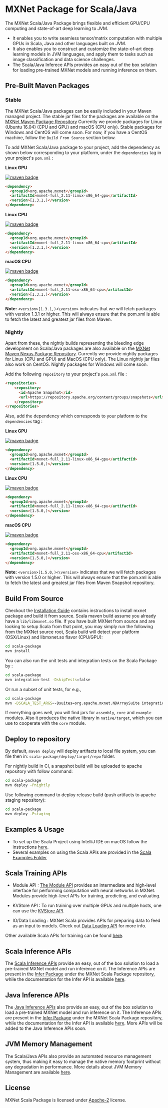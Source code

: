 MXNet Package for Scala/Java
=====

The MXNet Scala/Java Package brings flexible and efficient GPU/CPU computing and state-of-art deep learning to JVM.

- It enables you to write seamless tensor/matrix computation with multiple GPUs
  in Scala, Java and other languages built on JVM.
- It also enables you to construct and customize the state-of-art deep learning models in JVM languages,
  and apply them to tasks such as image classification and data science challenges.
- The Scala/Java Inferece APIs provides an easy out of the box solution for loading pre-trained MXNet models and running inference on them.
  
Pre-Built Maven Packages
------------------------

### Stable ###

The MXNet Scala/Java packages can be easily included in your Maven managed project.
The stable jar files for the packages are available on the [MXNet Maven Package Repository](https://search.maven.org/search?q=g:org.apache.mxnet)
Currently we provide packages for Linux (Ubuntu 16.04) (CPU and GPU) and macOS (CPU only). Stable packages for Windows and CentOS will come soon. For now, if you have a CentOS machine, follow the ```Build From Source``` section below. 

To add MXNet Scala/Java package to your project, add the dependency as shown below corresponding to your platform, under the ```dependencies``` tag in your project's ```pom.xml``` :

**Linux GPU**

<a href="https://mvnrepository.com/artifact/org.apache.mxnet/mxnet-full_2.11-linux-x86_64-gpu"><img src="https://img.shields.io/badge/org.apache.mxnet-linux gpu-green.svg" alt="maven badge"/></a>

```HTML
<dependency>
  <groupId>org.apache.mxnet</groupId>
  <artifactId>mxnet-full_2.11-linux-x86_64-gpu</artifactId>
  <version>[1.3.1,)</version>
</dependency>
```

**Linux CPU**

<a href="https://mvnrepository.com/artifact/org.apache.mxnet/mxnet-full_2.11-linux-x86_64-cpu"><img src="https://img.shields.io/badge/org.apache.mxnet-linux cpu-green.svg" alt="maven badge"/></a>

```HTML
<dependency>
  <groupId>org.apache.mxnet</groupId>
  <artifactId>mxnet-full_2.11-linux-x86_64-cpu</artifactId>
  <version>[1.3.1,)</version>
</dependency>
```

**macOS CPU**

<a href="https://mvnrepository.com/artifact/org.apache.mxnet/mxnet-full_2.11-osx-x86_64-cpu"><img src="https://img.shields.io/badge/org.apache.mxnet-macOS cpu-green.svg" alt="maven badge"/></a>

```HTML
<dependency>
  <groupId>org.apache.mxnet</groupId>
  <artifactId>mxnet-full_2.11-osx-x86_64-cpu</artifactId>
  <version>[1.3.1,)</version>
</dependency>
```

**Note:** ```<version>[1.3.1,)<\version>``` indicates that we will fetch packages with version 1.3.1 or higher. This will always ensure that the pom.xml is able to fetch the latest and greatest jar files from Maven.  

### Nightly ###

Apart from these, the nightly builds representing the bleeding edge development  on Scala/Java packages are also available on the [MXNet Maven Nexus Package Repository](https://repository.apache.org/#nexus-search;gav~org.apache.mxnet~~~~). 
Currently we provide nightly packages for Linux (CPU and GPU) and MacOS (CPU only). The Linux nightly jar files also work on CentOS. Nightly packages for Windows will come soon.

Add the following ```repository``` to your project's ```pom.xml``` file : 

````html
<repositories>
    <repository>
      <id>Apache Snapshot</id>
      <url>https://repository.apache.org/content/groups/snapshots</url>
    </repository>
</repositories>
````

Also, add the dependency which corresponds to your platform to the ```dependencies``` tag :

**Linux GPU**

<a href="https://repository.apache.org/#nexus-search;gav~org.apache.mxnet~mxnet-full_2.11-linux-x86_64-gpu~~~"><img src="https://img.shields.io/badge/org.apache.mxnet-linux gpu-green.svg" alt="maven badge"/></a>

```HTML
<dependency>
  <groupId>org.apache.mxnet</groupId>
  <artifactId>mxnet-full_2.11-linux-x86_64-gpu</artifactId>
  <version>[1.5.0,)</version>
</dependency>
```

**Linux CPU**

<a href="https://repository.apache.org/#nexus-search;gav~org.apache.mxnet~mxnet-full_2.11-osx-x86_64-cpu~~~"><img src="https://img.shields.io/badge/org.apache.mxnet-linux cpu-green.svg" alt="maven badge"/></a>

```HTML
<dependency>
  <groupId>org.apache.mxnet</groupId>
  <artifactId>mxnet-full_2.11-linux-x86_64-cpu</artifactId>
  <version>[1.5.0,)</version>
</dependency>
```

**macOS CPU**

<a href="https://mvnrepository.com/artifact/org.apache.mxnet/mxnet-full_2.11-osx-x86_64-cpu"><img src="https://img.shields.io/badge/org.apache.mxnet-macOS cpu-green.svg" alt="maven badge"/></a>
```HTML
<dependency>
  <groupId>org.apache.mxnet</groupId>
  <artifactId>mxnet-full_2.11-osx-x86_64-cpu</artifactId>
  <version>[1.5.0,)</version>
</dependency>
```

**Note:** ```<version>[1.5.0,)<\version>``` indicates that we will fetch packages with version 1.5.0 or higher. This will always ensure that the pom.xml is able to fetch the latest and greatest jar files from Maven Snapshot repository.

Build From Source
-----------------

Checkout the [Installation Guide](http://mxnet.incubator.apache.org/install/index.html) contains instructions to install mxnet package and build it from source. Scala maven build assume you already have a ``lib/libmxnet.so`` file.
If you have built MXNet from source and are looking to setup Scala from that point, you may simply run the following from the MXNet source root, Scala build will detect your platform (OSX/Linux) and libmxnet.so flavor (CPU/GPU):

```bash
cd scala-package
mvn install
```

You can also run the unit tests and integration tests on the Scala Package by :

```bash
cd scala-package
mvn integration-test -DskipTests=false
```

Or run a subset of unit tests, for e.g.,

```bash
cd scala-package
mvn -DSCALA_TEST_ARGS=-Dsuites=org.apache.mxnet.NDArraySuite integration-test
```

If everything goes well, you will find jars for `assembly`, `core` and `example` modules.
Also it produces the native library in `native/target`, which you can use to cooperate with the `core` module.

Deploy to repository
--------------------

By default, `maven deploy` will deploy artifacts to local file system, you can file then in: ``scala-package/deploy/target/repo`` folder.

For nightly build in CI, a snapshot build will be uploaded to apache repository with follow command:

```bash
cd scala-package
mvn deploy -Pnightly
```

Use following command to deploy release build (push artifacts to apache staging repository):

```bash
cd scala-package
mvn deploy -Pstaging
```

Examples & Usage
-------
- To set up the Scala Project using IntelliJ IDE on macOS follow the instructions [here](https://mxnet.incubator.apache.org/tutorials/scala/mxnet_scala_on_intellij.html).
- Several examples on using the Scala APIs are provided in the [Scala Examples Folder](https://github.com/apache/incubator-mxnet/tree/master/scala-package/examples/)

Scala Training APIs
-------
- Module API :
[The Module API](https://mxnet.incubator.apache.org/api/scala/module.html) provides an intermediate and high-level interface for performing computation with neural networks in MXNet. Modules provide high-level APIs for training, predicting, and evaluating.

- KVStore API : 
To run training over multiple GPUs and multiple hosts, one can use the [KVStore API](https://mxnet.incubator.apache.org/api/scala/kvstore.html).

- IO/Data Loading : 
MXNet Scala provides APIs for preparing data to feed as an input to models. Check out [Data Loading API](https://mxnet.incubator.apache.org/api/scala/io.html) for more info.
 
Other available Scala APIs for training can be found [here](https://mxnet.incubator.apache.org/api/scala/index.html).  
 

Scala Inference APIs
-------
The [Scala Inference APIs](https://mxnet.incubator.apache.org/api/scala/infer.html) provide an easy, out of the box solution to load a pre-trained MXNet model and run inference on it. The Inference APIs are present in the [Infer Package](https://github.com/apache/incubator-mxnet/tree/master/scala-package/infer) under the MXNet Scala Package repository, while the documentation for the Infer API is available [here](https://mxnet.incubator.apache.org/api/scala/docs/index.html#org.apache.mxnet.infer.package).  

Java Inference APIs
-------
The [Java Inference APIs](http://mxnet.incubator.apache.org/api/java/index.html) also provide an easy, out of the box solution to load a pre-trained MXNet model and run inference on it. The Inference APIs are present in the [Infer Package](https://github.com/apache/incubator-mxnet/tree/master/scala-package/infer/src/main/scala/org/apache/mxnet/infer/javaapi) under the MXNet Scala Package repository, while the documentation for the Infer API is available [here](https://mxnet.incubator.apache.org/api/java/docs/index.html#org.apache.mxnet.infer.package).
More APIs will be added to the Java Inference APIs soon.

JVM Memory Management
-------
The Scala/Java APIs also provide an automated resource management system, thus making it easy to manage the native memory footprint without any degradation in performance.
More details about JVM Memory Management are available [here](https://github.com/apache/incubator-mxnet/blob/master/scala-package/memory-management.md).

License
-------
MXNet Scala Package is licensed under [Apache-2](https://github.com/apache/incubator-mxnet/blob/master/scala-package/LICENSE) license.
